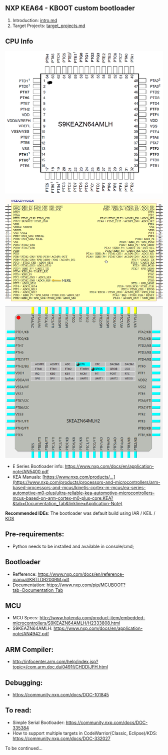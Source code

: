 ## NXP KEA64 - KBOOT custom bootloader

  1. Introduction: [intro.md](doc/intro.md)
  2. Target Projects: [target_projects.md](doc/target_projects.md)


## CPU Info

![S9KEAZN64AMLH pinmap](doc/imgs/pinmap.png)

![S9KEAZN64AMLH schematic](doc/imgs/skeazn64.png)

![](doc/imgs/cpu.png)


  * E Series Bootloader info: https://www.nxp.com/docs/en/application-note/AN5400.pdf
  * KEA Manuals: [https://www.nxp.com/products/...](https://www.nxp.com/products/processors-and-microcontrollers/arm-based-processors-and-mcus/kinetis-cortex-m-mcus/ea-series-automotive-m0-plus/ultra-reliable-kea-automotive-microcontrollers-mcus-based-on-arm-cortex-m0-plus-core:KEA?&tab=Documentation_Tab&linkline=Application-Note)

**Recommended IDEs**: The bootloader was default build using IAR / KEIL / [KDS](https://www.nxp.com/products/wireless-connectivity/proprietary-ieee-802.15.4-based/kinetis-design-studio-integrated-development-environment-ide:KDS_IDE)

## Pre-requirements:

  * Python needs to be installed and available in console/cmd;

## Bootloader

  * Refference: https://www.nxp.com/docs/en/reference-manual/KBTLDR200RM.pdf
  * Documentation: https://www.nxp.com/pip/MCUBOOT?tab=Documentation_Tab

## MCU

  * MCU Specs: http://www.hotenda.com/product-item/embedded-microcontrollers/S9KEAZN64AMLH/H2333808.html
  * S9KEAZN64AMLH: https://www.nxp.com/docs/en/application-note/AN4942.pdf

## ARM Compiler:

  * http://infocenter.arm.com/help/index.jsp?topic=/com.arm.doc.dui0491f/CHDDIJFH.html  

## Debugging:
  * https://community.nxp.com/docs/DOC-101845
  
## To read:
  * Simple Serial Bootloader: https://community.nxp.com/docs/DOC-335384
  * How to support multiple targets in CodeWarrior(Classic, Eclipse)/KDS: https://community.nxp.com/docs/DOC-332027

To be continued...
